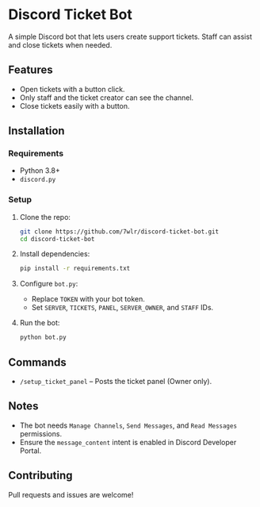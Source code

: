 # Discord Ticket Bot

A simple Discord bot that lets users create support tickets. Staff can assist and close tickets when needed.

## Features
- Open tickets with a button click.
- Only staff and the ticket creator can see the channel.
- Close tickets easily with a button.

## Installation
### Requirements
- Python 3.8+
- `discord.py`

### Setup
1. Clone the repo:
   ```sh
   git clone https://github.com/7wlr/discord-ticket-bot.git
   cd discord-ticket-bot
   ```
2. Install dependencies:
   ```sh
   pip install -r requirements.txt
   ```
3. Configure `bot.py`:
   - Replace `TOKEN` with your bot token.
   - Set `SERVER`, `TICKETS`, `PANEL`, `SERVER_OWNER`, and `STAFF` IDs.

4. Run the bot:
   ```sh
   python bot.py
   ```

## Commands
- `/setup_ticket_panel` – Posts the ticket panel (Owner only).

## Notes
- The bot needs `Manage Channels`, `Send Messages`, and `Read Messages` permissions.
- Ensure the `message_content` intent is enabled in Discord Developer Portal.

## Contributing
Pull requests and issues are welcome!
